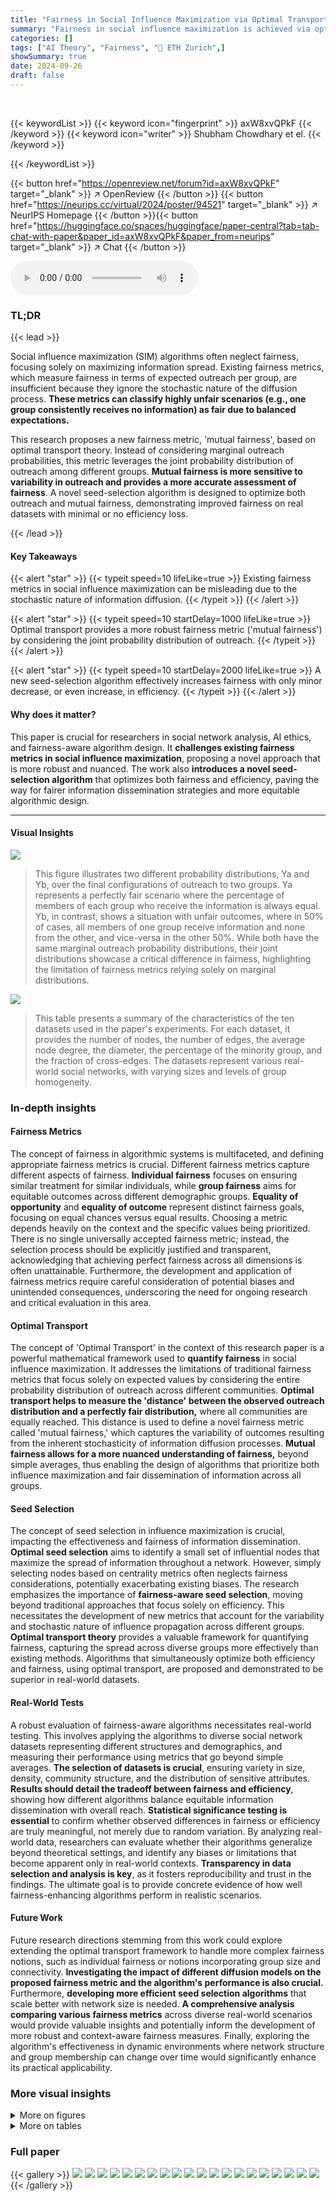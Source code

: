 ```yaml
---
title: "Fairness in Social Influence Maximization via Optimal Transport"
summary: "Fairness in social influence maximization is achieved via optimal transport, optimizing both outreach and a new 'mutual fairness' metric that considers variability in outreach scenarios."
categories: []
tags: ["AI Theory", "Fairness", "🏢 ETH Zurich",]
showSummary: true
date: 2024-09-26
draft: false
---
```


<br>

{{< keywordList >}}
{{< keyword icon="fingerprint" >}} axW8xvQPkF {{< /keyword >}}
{{< keyword icon="writer" >}} Shubham Chowdhary et el. {{< /keyword >}}
 
{{< /keywordList >}}

{{< button href="https://openreview.net/forum?id=axW8xvQPkF" target="_blank" >}}
↗ OpenReview
{{< /button >}}
{{< button href="https://neurips.cc/virtual/2024/poster/94521" target="_blank" >}}
↗ NeurIPS Homepage
{{< /button >}}{{< button href="https://huggingface.co/spaces/huggingface/paper-central?tab=tab-chat-with-paper&paper_id=axW8xvQPkF&paper_from=neurips" target="_blank" >}}
↗ Chat
{{< /button >}}



<audio controls>
    <source src="https://ai-paper-reviewer.com/axW8xvQPkF/podcast.wav" type="audio/wav">
    Your browser does not support the audio element.
</audio>


### TL;DR


{{< lead >}}

Social influence maximization (SIM) algorithms often neglect fairness, focusing solely on maximizing information spread.  Existing fairness metrics, which measure fairness in terms of expected outreach per group, are insufficient because they ignore the stochastic nature of the diffusion process.  **These metrics can classify highly unfair scenarios (e.g., one group consistently receives no information) as fair due to balanced expectations.**

This research proposes a new fairness metric, 'mutual fairness', based on optimal transport theory.  Instead of considering marginal outreach probabilities, this metric leverages the joint probability distribution of outreach among different groups.   **Mutual fairness is more sensitive to variability in outreach and provides a more accurate assessment of fairness**.  A novel seed-selection algorithm is designed to optimize both outreach and mutual fairness, demonstrating improved fairness on real datasets with minimal or no efficiency loss.

{{< /lead >}}


#### Key Takeaways

{{< alert "star" >}}
{{< typeit speed=10 lifeLike=true >}} Existing fairness metrics in social influence maximization can be misleading due to the stochastic nature of information diffusion. {{< /typeit >}}
{{< /alert >}}

{{< alert "star" >}}
{{< typeit speed=10 startDelay=1000 lifeLike=true >}} Optimal transport provides a more robust fairness metric ('mutual fairness') by considering the joint probability distribution of outreach. {{< /typeit >}}
{{< /alert >}}

{{< alert "star" >}}
{{< typeit speed=10 startDelay=2000 lifeLike=true >}} A new seed-selection algorithm effectively increases fairness with only minor decrease, or even increase, in efficiency. {{< /typeit >}}
{{< /alert >}}

#### Why does it matter?
This paper is crucial for researchers in social network analysis, AI ethics, and fairness-aware algorithm design.  It **challenges existing fairness metrics in social influence maximization**, proposing a novel approach that is more robust and nuanced. The work also **introduces a novel seed-selection algorithm** that optimizes both fairness and efficiency, paving the way for fairer information dissemination strategies and more equitable algorithmic design.

------
#### Visual Insights



![](https://ai-paper-reviewer.com/axW8xvQPkF/figures_3_1.jpg)

> This figure illustrates two different probability distributions, Ya and Yb, over the final configurations of outreach to two groups.  Ya represents a perfectly fair scenario where the percentage of members of each group who receive the information is always equal. Yb, in contrast, shows a situation with unfair outcomes, where in 50% of cases, all members of one group receive information and none from the other, and vice-versa in the other 50%. While both have the same marginal outreach probability distributions, their joint distributions showcase a critical difference in fairness, highlighting the limitation of fairness metrics relying solely on marginal distributions.





![](https://ai-paper-reviewer.com/axW8xvQPkF/tables_14_1.jpg)

> This table presents a summary of the characteristics of the ten datasets used in the paper's experiments. For each dataset, it provides the number of nodes, the number of edges, the average node degree, the diameter, the percentage of the minority group, and the fraction of cross-edges.  The datasets represent various real-world social networks, with varying sizes and levels of group homogeneity.





### In-depth insights


#### Fairness Metrics
The concept of fairness in algorithmic systems is multifaceted, and defining appropriate fairness metrics is crucial.  Different fairness metrics capture different aspects of fairness. **Individual fairness** focuses on ensuring similar treatment for similar individuals, while **group fairness** aims for equitable outcomes across different demographic groups.  **Equality of opportunity** and **equality of outcome** represent distinct fairness goals, focusing on equal chances versus equal results.  Choosing a metric depends heavily on the context and the specific values being prioritized. There is no single universally accepted fairness metric; instead, the selection process should be explicitly justified and transparent, acknowledging that achieving perfect fairness across all dimensions is often unattainable. Furthermore, the development and application of fairness metrics require careful consideration of potential biases and unintended consequences, underscoring the need for ongoing research and critical evaluation in this area.

#### Optimal Transport
The concept of 'Optimal Transport' in the context of this research paper is a powerful mathematical framework used to **quantify fairness** in social influence maximization.  It addresses the limitations of traditional fairness metrics that focus solely on expected values by considering the entire probability distribution of outreach across different communities.  **Optimal transport helps to measure the 'distance' between the observed outreach distribution and a perfectly fair distribution,** where all communities are equally reached. This distance is used to define a novel fairness metric called 'mutual fairness,' which captures the variability of outcomes resulting from the inherent stochasticity of information diffusion processes.  **Mutual fairness allows for a more nuanced understanding of fairness,** beyond simple averages,  thus enabling the design of algorithms that prioritize both influence maximization and fair dissemination of information across all groups.

#### Seed Selection
The concept of seed selection in influence maximization is crucial, impacting the effectiveness and fairness of information dissemination.  **Optimal seed selection** aims to identify a small set of influential nodes that maximize the spread of information throughout a network.  However, simply selecting nodes based on centrality metrics often neglects fairness considerations, potentially exacerbating existing biases.  The research emphasizes the importance of **fairness-aware seed selection**, moving beyond traditional approaches that focus solely on efficiency. This necessitates the development of new metrics that account for the variability and stochastic nature of influence propagation across different groups.  **Optimal transport theory** provides a valuable framework for quantifying fairness, capturing the spread across diverse groups more effectively than existing methods. Algorithms that simultaneously optimize both efficiency and fairness, using optimal transport, are proposed and demonstrated to be superior in real-world datasets.

#### Real-World Tests
A robust evaluation of fairness-aware algorithms necessitates real-world testing.  This involves applying the algorithms to diverse social network datasets representing different structures and demographics, and measuring their performance using metrics that go beyond simple averages. **The selection of datasets is crucial**, ensuring variety in size, density, community structure, and the distribution of sensitive attributes.  **Results should detail the tradeoff between fairness and efficiency**, showing how different algorithms balance equitable information dissemination with overall reach.  **Statistical significance testing is essential** to confirm whether observed differences in fairness or efficiency are truly meaningful, not merely due to random variation.  By analyzing real-world data, researchers can evaluate whether their algorithms generalize beyond theoretical settings, and identify any biases or limitations that become apparent only in real-world contexts.  **Transparency in data selection and analysis is key**, as it fosters reproducibility and trust in the findings.  The ultimate goal is to provide concrete evidence of how well fairness-enhancing algorithms perform in realistic scenarios.

#### Future Work
Future research directions stemming from this work could explore extending the optimal transport framework to handle more complex fairness notions, such as individual fairness or notions incorporating group size and connectivity.  **Investigating the impact of different diffusion models on the proposed fairness metric and the algorithm's performance is also crucial.**  Furthermore, **developing more efficient seed selection algorithms** that scale better with network size is needed.  **A comprehensive analysis comparing various fairness metrics** across diverse real-world scenarios would provide valuable insights and potentially inform the development of more robust and context-aware fairness measures.  Finally, exploring the algorithm's effectiveness in dynamic environments where network structure and group membership can change over time would significantly enhance its practical applicability.


### More visual insights

<details>
<summary>More on figures
</summary>


![](https://ai-paper-reviewer.com/axW8xvQPkF/figures_3_2.jpg)

> This figure illustrates the concept of transportation cost in the context of optimal transport theory.  The transportation cost is represented by the length of a line segment connecting two points representing outreach proportions for two groups.  The diagonal line represents an ideal scenario where both groups have equal outreach. Movement along the diagonal affects efficiency, but not fairness.  Movement perpendicular to the diagonal affects fairness, with larger distances representing greater unfairness. This helps to quantify fairness based on the probability distribution of outreach.


![](https://ai-paper-reviewer.com/axW8xvQPkF/figures_6_1.jpg)

> This figure visualizes the joint probability distribution of outreach across two groups for various datasets under different settings. Each subplot represents a specific dataset, propagation probability (p), and seedset cardinality (|S|). The x and y axes represent the fraction of nodes reached in each group, while the color intensity indicates the probability of observing that particular combination of outreach fractions.  The plots show that the distribution can vary considerably across different datasets and parameters, ranging from highly deterministic and fair (concentrated near the diagonal) to highly stochastic and unfair (spread across the plot).


![](https://ai-paper-reviewer.com/axW8xvQPkF/figures_6_2.jpg)

> This figure shows a comparison of mutual fairness and equity metrics for the Indian Villages (IV) dataset as the conduction probability (p) varies from 0 to 1.  The x-axis represents the conduction probability, while the y-axis displays both mutual fairness (red) and equity (blue). Mutual fairness, a novel metric proposed in the paper, captures the variability in outreach across different groups. Equity is a more traditional fairness metric that focuses on the expected outreach ratio across groups. The figure highlights the differences between these two metrics, showing how mutual fairness can provide a more nuanced view of fairness than equity, especially in situations with significant variability in outreach. It reveals a clear divergence between the two fairness metrics.


![](https://ai-paper-reviewer.com/axW8xvQPkF/figures_7_1.jpg)

> This figure shows the cost of transporting mass from any point (x1, x2) to the ideal point (1, 1), where both groups receive the information, for different values of beta. Beta is a weighting parameter that balances the emphasis on fairness versus efficiency. When beta = 0, only efficiency is considered; when beta = 1, only fairness is considered; and intermediate values of beta represent a trade-off between fairness and efficiency. The colormap represents the transportation cost, with yellow indicating low cost and dark blue indicating high cost.


![](https://ai-paper-reviewer.com/axW8xvQPkF/figures_8_1.jpg)

> This figure compares the performance of the proposed S3D algorithm (red) against label-blind baseline algorithms (blue) across various datasets.  The plots show the joint probability distribution of outreach for each group, illustrating the impact of the algorithm on fairness and efficiency.  Different datasets, probabilities of information spread (p), seed set sizes (|S|), and fairness-efficiency trade-off parameters (β) are used.  The figure highlights that S3D often improves both fairness and efficiency, especially in some scenarios where the improvement in efficiency is substantial.


![](https://ai-paper-reviewer.com/axW8xvQPkF/figures_9_1.jpg)

> This figure compares the performance of the proposed S3D algorithm with other label-aware and label-blind algorithms across various datasets, considering different propagation probabilities, seed set sizes, and fairness-efficiency trade-offs (β).  The results show the trade-off between fairness (mutual fairness metric) and efficiency (outreach). The filled markers represent greedy-based algorithms, while empty markers represent degree-based algorithms.


![](https://ai-paper-reviewer.com/axW8xvQPkF/figures_15_1.jpg)

> This figure visualizes the joint probability distribution of outreach across two groups for various datasets under different settings. Each subplot represents a specific dataset, propagation probability (p), and seedset cardinality (|S|).  The x and y axes show the percentage of nodes reached in each group, and the density of points indicates the probability of observing a particular combination of outreach percentages. The diagonal represents perfect fairness, where both groups have the same outreach percentage. Deviations from the diagonal suggest an imbalance in information diffusion across the groups. The plots illustrate how the distribution varies depending on the dataset, propagation probability, and seed selection strategy used.


![](https://ai-paper-reviewer.com/axW8xvQPkF/figures_16_1.jpg)

> This figure shows the joint probability distribution of outreach for different datasets and seed selection strategies. Each plot represents the probability that a certain fraction of nodes in each group receives the information. The plots reveal how different parameters influence the balance (fairness) of outreach. The plots showcase various outreach patterns: almost deterministic and highly fair/efficient, fair with some stochasticity, highly stochastic (unfair), and biased stochastic.


![](https://ai-paper-reviewer.com/axW8xvQPkF/figures_17_1.jpg)

> This figure visualizes the joint probability distribution of outreach across two groups for various datasets under different parameters. Each subplot represents a dataset with specific parameters (propagation probability and seedset size). The x and y axes represent the percentage of each group reached, allowing for a visual assessment of fairness and efficiency. The diagonal line represents perfect fairness (equal outreach across groups), with deviations indicating unfair outcomes. The concentration of points around the diagonal suggests a high level of fairness, while deviations from this line illustrate how fairness varies across the experiments. The density of points in the scatter plots visualizes the probability of each possible combination of outreach across the two groups. This figure directly addresses the limitations of using only marginal probabilities in measuring fairness, as highlighted in the paper.


![](https://ai-paper-reviewer.com/axW8xvQPkF/figures_18_1.jpg)

> This figure visualizes the joint probability distribution of outreach across two groups for various datasets under different settings. Each subplot represents a dataset and illustrates the probability of achieving different levels of outreach in each group. The plots showcase how different parameters such as the propagation probability (p) and seedset cardinality (|S|) impact the outreach distribution and, consequently, the fairness of the information diffusion process.


![](https://ai-paper-reviewer.com/axW8xvQPkF/figures_19_1.jpg)

> The figure shows the mutual fairness and equity for different datasets (AH, APS) with different seed selection strategies (bas_g, bas_d) and varying conduction probabilities (p).  Mutual fairness is a new metric introduced in the paper that considers the joint probability distribution of outreach across groups, unlike traditional equity metrics that only look at marginal expected values. The plots show that mutual fairness can differ significantly from equity, highlighting the limitations of traditional metrics in capturing the stochastic nature of influence diffusion processes. The differences are especially pronounced in the intermediate probability range. 


![](https://ai-paper-reviewer.com/axW8xvQPkF/figures_20_1.jpg)

> The figure shows a comparison of two fairness metrics, mutual fairness and equity, as the conduction probability (p) varies from 0 to 1 for the Indian Villages dataset.  Mutual fairness is represented by the red line and equity by the blue line. The plot illustrates how these metrics behave differently across different probabilities of information transmission.  It highlights the divergence between the two metrics, indicating scenarios where equity might classify an outcome as fair while mutual fairness considers it less equitable, due to differences in how they account for variability in stochastic information diffusion processes.


![](https://ai-paper-reviewer.com/axW8xvQPkF/figures_21_1.jpg)

> This figure visualizes the joint probability distribution of outreach across two groups for various datasets under different settings. Each subplot represents a specific dataset, propagation probability (p), and seedset cardinality (|S|). The x and y axes represent the percentage outreach for each group. The distribution's shape reveals insights into the fairness of information spread: a diagonal distribution indicates fairness, while a skewed distribution indicates bias.


![](https://ai-paper-reviewer.com/axW8xvQPkF/figures_24_1.jpg)

> This figure shows a toy example comparing the greedy algorithm with the proposed S3D algorithm for seed selection in a small social network. The greedy algorithm selects seeds (nodes 3 and 5) that result in an unbalanced outreach towards group 0, while the S3D algorithm selects seeds (nodes 1 and 4) leading to a more fair outreach distribution across both groups.


</details>




<details>
<summary>More on tables
</summary>


![](https://ai-paper-reviewer.com/axW8xvQPkF/tables_23_1.jpg)
> This table summarizes key statistics for seven real-world datasets used in the paper's experiments on social influence maximization.  For each dataset, it provides the number of nodes and edges, the average node degree, the network diameter, the percentage of the minority group within the population, and the fraction of cross-edges (edges connecting nodes from different groups). These statistics help characterize the network topology and group structure of each dataset, which are relevant factors in studying fairness in information diffusion.

![](https://ai-paper-reviewer.com/axW8xvQPkF/tables_25_1.jpg)
> This table presents the mean and standard error of efficiency and fairness for different seed selection algorithms on the APS Physics dataset. The algorithms include degree centrality (bas_d), greedy (bas_g), degree-central fair (hrt_d), greedy fair (hrt_g), and the proposed Stochastic Seedset Descent (S3D) algorithm with both greedy and degree initializations (s3d_g and s3d_d).  The results are based on 100,000 independent runs (100 times with R=1000) of the Independent Cascade diffusion model, and error bars represent ±2σ.

![](https://ai-paper-reviewer.com/axW8xvQPkF/tables_25_2.jpg)
> This table presents the mean and standard error of efficiency and fairness for six different seed selection algorithms on the AV_0 dataset. The algorithms are categorized into label-blind (bas_d, bas_g) and label-aware (hrt_d, hrt_g, s3d_d, s3d_g) approaches.  The results show the performance of these algorithms in terms of both maximizing outreach (efficiency) and ensuring fairness in the information spread across groups.

![](https://ai-paper-reviewer.com/axW8xvQPkF/tables_25_3.jpg)
> This table presents the mean efficiency and fairness, along with their respective error bars (±2σ), for different seed selection algorithms on the High School dataset with a conduction probability (p) of 0.01. The algorithms compared include: S3D (our proposed algorithm) initialized with degree centrality (s3d_d) and greedy (s3d_g) heuristics; fair heuristics (hrt_d and hrt_g) from Stoica et al. [23]; and baselines based on degree centrality (bas_d) and greedy (bas_g) heuristics from Kempe et al. [12].  The table provides a quantitative comparison of the performance of various algorithms in terms of both efficiency and fairness.

![](https://ai-paper-reviewer.com/axW8xvQPkF/tables_26_1.jpg)
> This table presents the efficiency and fairness performance of different seed selection algorithms (s3d_d, hrt_d, bas_d, s3d_g, hrt_g, bas_g) on the HS dataset with a conduction probability of 0.5.  For each algorithm, the mean efficiency and fairness scores are shown, along with their respective error bars (±2σ). The algorithms are categorized as label-aware (s3d, hrt) or label-blind (bas).

</details>




### Full paper

{{< gallery >}}
<img src="https://ai-paper-reviewer.com/axW8xvQPkF/1.png" class="grid-w50 md:grid-w33 xl:grid-w25" />
<img src="https://ai-paper-reviewer.com/axW8xvQPkF/2.png" class="grid-w50 md:grid-w33 xl:grid-w25" />
<img src="https://ai-paper-reviewer.com/axW8xvQPkF/3.png" class="grid-w50 md:grid-w33 xl:grid-w25" />
<img src="https://ai-paper-reviewer.com/axW8xvQPkF/4.png" class="grid-w50 md:grid-w33 xl:grid-w25" />
<img src="https://ai-paper-reviewer.com/axW8xvQPkF/5.png" class="grid-w50 md:grid-w33 xl:grid-w25" />
<img src="https://ai-paper-reviewer.com/axW8xvQPkF/6.png" class="grid-w50 md:grid-w33 xl:grid-w25" />
<img src="https://ai-paper-reviewer.com/axW8xvQPkF/7.png" class="grid-w50 md:grid-w33 xl:grid-w25" />
<img src="https://ai-paper-reviewer.com/axW8xvQPkF/8.png" class="grid-w50 md:grid-w33 xl:grid-w25" />
<img src="https://ai-paper-reviewer.com/axW8xvQPkF/9.png" class="grid-w50 md:grid-w33 xl:grid-w25" />
<img src="https://ai-paper-reviewer.com/axW8xvQPkF/10.png" class="grid-w50 md:grid-w33 xl:grid-w25" />
<img src="https://ai-paper-reviewer.com/axW8xvQPkF/11.png" class="grid-w50 md:grid-w33 xl:grid-w25" />
<img src="https://ai-paper-reviewer.com/axW8xvQPkF/12.png" class="grid-w50 md:grid-w33 xl:grid-w25" />
<img src="https://ai-paper-reviewer.com/axW8xvQPkF/13.png" class="grid-w50 md:grid-w33 xl:grid-w25" />
<img src="https://ai-paper-reviewer.com/axW8xvQPkF/14.png" class="grid-w50 md:grid-w33 xl:grid-w25" />
<img src="https://ai-paper-reviewer.com/axW8xvQPkF/15.png" class="grid-w50 md:grid-w33 xl:grid-w25" />
<img src="https://ai-paper-reviewer.com/axW8xvQPkF/16.png" class="grid-w50 md:grid-w33 xl:grid-w25" />
<img src="https://ai-paper-reviewer.com/axW8xvQPkF/17.png" class="grid-w50 md:grid-w33 xl:grid-w25" />
<img src="https://ai-paper-reviewer.com/axW8xvQPkF/18.png" class="grid-w50 md:grid-w33 xl:grid-w25" />
<img src="https://ai-paper-reviewer.com/axW8xvQPkF/19.png" class="grid-w50 md:grid-w33 xl:grid-w25" />
<img src="https://ai-paper-reviewer.com/axW8xvQPkF/20.png" class="grid-w50 md:grid-w33 xl:grid-w25" />
{{< /gallery >}}